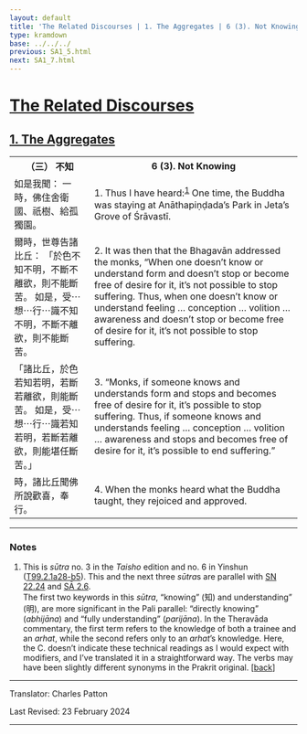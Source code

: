 ```yaml
---
layout: default
title: 'The Related Discourses | 1. The Aggregates | 6 (3). Not Knowing'
type: kramdown
base: ../../../
previous: SA1_5.html
next: SA1_7.html
---
```


<h1><a href='(../index.html)'>The Related Discourses</a></h1>
<h2><a href='index.html'>1. The Aggregates</a></h2>

<table class="trans">
  <th class='ch'>（三） 不知</th>
  <th class='en'>6 (3). Not Knowing</th>
  <tr>
    <td title='t99.2.1a28'>如是我聞： 一時，佛住舍衛國、祇樹、給孤獨園。</td>
    <td id='p1'>1. Thus I have heard:<sup id="ref1"><a href="#n1">1</a></sup> One time, the Buddha was staying at Anāthapiṇḍada’s Park in Jeta’s Grove of Śrāvastī.</td>
  </tr>
  <tr>
    <td title='t99.2.1a29'>爾時，世尊告諸比丘： 「於色不知不明，不斷不離欲，則不能斷苦。 如是，受⋯想⋯行⋯識不知不明，不斷不離欲，則不能斷苦。</td>
    <td id='p2'>2. It was then that the Bhagavān addressed the monks, “When one doesn’t know or understand form and doesn’t stop or become free of desire for it, it’s not possible to stop suffering. Thus, when one doesn’t know or understand feeling … conception … volition … awareness and doesn’t stop or become free of desire for it, it’s not possible to stop suffering.</td>
  </tr>
  <tr>
    <td title='t99.2.1b2'>「諸比丘，於色若知若明，若斷若離欲，則能斷苦。 如是，受⋯想⋯行⋯識若知若明，若斷若離欲，則能堪任斷苦。」</td>
    <td id='p3'>3. “Monks, if someone knows and understands form and stops and becomes free of desire for it, it’s possible to stop suffering. Thus, if someone knows and understands feeling … conception … volition … awareness and stops and becomes free of desire for it, it’s possible to end suffering.”</td>
  </tr>
  <tr>
    <td title='t99.2.1b5'>時，諸比丘聞佛所說歡喜，奉行。</td>
    <td id='p4'>4. When the monks heard what the Buddha taught, they rejoiced and approved.</td>
  </tr>
</table>

<hr/>

<h3 id="notes">Notes</h3>

<ol>
<li id="n1">This is <em>sūtra</em> no. 3 in the <cite>Taisho</cite> edition and no. 6 in Yinshun (<a href="https://cbetaonline.dila.edu.tw/zh/T02n0099_p0001a28" target="_blank">T99.2.1a28-b5</a>). This and the next three <em>sūtra</em>s are parallel with <a href="https://suttacentral.net/sn22.24" target="_blank">SN 22.24</a> and <a href="../02/sa2_6.html" target="_blank">SĀ 2.6</a>.<br/>
The first two keywords in this <em>sūtra</em>, “knowing” (知) and understanding” (明), are more significant in the Pali parallel: “directly knowing” (<em>abhijāna</em>) and “fully understanding” (<em>parijāna</em>). In the Theravāda commentary, the first term refers to the knowledge of both a trainee and an <em>arhat</em>, while the second refers only to an <em>arhat</em>’s knowledge. Here, the C. doesn’t indicate these technical readings as I would expect with modifiers, and I’ve translated it in a straightforward way. The verbs may have been slightly different synonyms in the Prakrit original. [<a href="#ref1">back</a>]</li>
</ol>
<hr/>

<p class="translator">Translator: Charles Patton</p>
<p class='revised'>Last Revised: 23 February 2024</p>

<hr/>